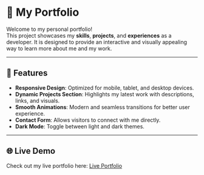 # 🌟 My Portfolio

Welcome to my personal portfolio!  
This project showcases my **skills**, **projects**, and **experiences** as a developer. It is designed to provide an interactive and visually appealing way to learn more about me and my work.

---

## 🚀 Features

- **Responsive Design**: Optimized for mobile, tablet, and desktop devices.
- **Dynamic Projects Section**: Highlights my latest work with descriptions, links, and visuals.
- **Smooth Animations**: Modern and seamless transitions for better user experience.
- **Contact Form**: Allows visitors to connect with me directly.
- **Dark Mode**: Toggle between light and dark themes.

---
## 🌐 Live Demo
Check out my live portfolio here: [Live Portfolio](https://priyanka2429.github.io/My_Portfolio/)
